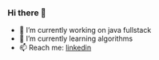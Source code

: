 ### Hi there 👋
- 🔭 I’m currently working on java fullstack
- 🌱 I’m currently learning algorithms
- 📫 Reach me: [linkedin](https://www.linkedin.com/in/harshitha-vardhani/)

<!--
- 🔭 I’m currently working on ...
- 🌱 I’m currently learning ...
- 👯 I’m looking to collaborate on ...
- 🤔 I’m looking for help with ...
- 💬 Ask me about ...
- 📫 How to reach me: ...
- 😄 Pronouns: ...
- ⚡ Fun fact: ...
-->
